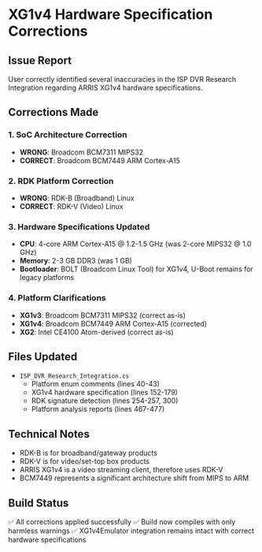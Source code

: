 # XG1v4 Hardware Specification Corrections

## Issue Report
User correctly identified several inaccuracies in the ISP DVR Research Integration regarding ARRIS XG1v4 hardware specifications.

## Corrections Made

### 1. SoC Architecture Correction
- **WRONG**: Broadcom BCM7311 MIPS32
- **CORRECT**: Broadcom BCM7449 ARM Cortex-A15

### 2. RDK Platform Correction  
- **WRONG**: RDK-B (Broadband) Linux
- **CORRECT**: RDK-V (Video) Linux

### 3. Hardware Specifications Updated
- **CPU**: 4-core ARM Cortex-A15 @ 1.2-1.5 GHz (was 2-core MIPS32 @ 1.0 GHz)
- **Memory**: 2-3 GB DDR3 (was 1 GB)
- **Bootloader**: BOLT (Broadcom Linux Tool) for XG1v4, U-Boot remains for legacy platforms

### 4. Platform Clarifications
- **XG1v3**: Broadcom BCM7311 MIPS32 (correct as-is)
- **XG1v4**: Broadcom BCM7449 ARM Cortex-A15 (corrected)
- **XG2**: Intel CE4100 Atom-derived (correct as-is)

## Files Updated
- `ISP_DVR_Research_Integration.cs`
  - Platform enum comments (lines 40-43)
  - XG1v4 hardware specification (lines 152-179)
  - RDK signature detection (lines 254-257, 300)
  - Platform analysis reports (lines 467-477)

## Technical Notes
- RDK-B is for broadband/gateway products
- RDK-V is for video/set-top box products
- ARRIS XG1v4 is a video streaming client, therefore uses RDK-V
- BCM7449 represents a significant architecture shift from MIPS to ARM

## Build Status
✅ All corrections applied successfully
✅ Build now compiles with only harmless warnings
✅ XG1v4Emulator integration remains intact with correct hardware specifications
